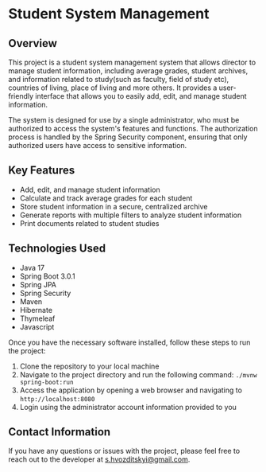 # Student System Management

## Overview
This project is a student system management system that allows director to manage student information, including average grades, student archives, and information related to study(such as faculty, field of study etc), countries of living, place of living and more others. It provides a user-friendly interface that allows you to easily add, edit, and manage student information. 

The system is designed for use by a single administrator, who must be authorized to access the system's features and functions. The authorization process is handled by the Spring Security component, ensuring that only authorized users have access to sensitive information.

## Key Features
- Add, edit, and manage student information
- Calculate and track average grades for each student
- Store student information in a secure, centralized archive
- Generate reports with multiple filters to analyze student information
- Print documents related to student studies

## Technologies Used
- Java 17
- Spring Boot 3.0.1
- Spring JPA
- Spring Security
- Maven
- Hibernate
- Thymeleaf
- Javascript

Once you have the necessary software installed, follow these steps to run the project:
1. Clone the repository to your local machine
2. Navigate to the project directory and run the following command: `./mvnw spring-boot:run`
3. Access the application by opening a web browser and navigating to `http://localhost:8080`
4. Login using the administrator account information provided to you

## Contact Information
If you have any questions or issues with the project, please feel free to reach out to the developer at s.hvozditskyi@gmail.com.
